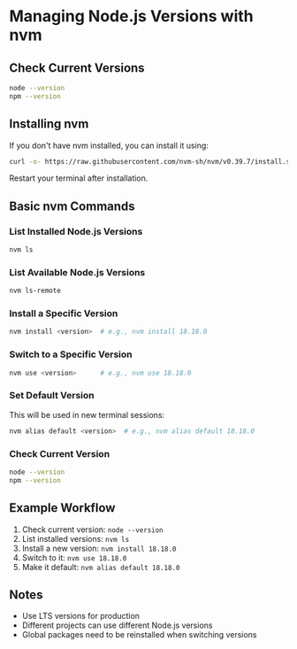 # Managing Node.js Versions with nvm

## Check Current Versions

```bash
node --version
npm --version
```

## Installing nvm

If you don't have nvm installed, you can install it using:

```bash
curl -o- https://raw.githubusercontent.com/nvm-sh/nvm/v0.39.7/install.sh | bash
```

Restart your terminal after installation.

## Basic nvm Commands

### List Installed Node.js Versions

```bash
nvm ls
```

### List Available Node.js Versions

```bash
nvm ls-remote
```

### Install a Specific Version

```bash
nvm install <version>  # e.g., nvm install 18.18.0
```

### Switch to a Specific Version

```bash
nvm use <version>      # e.g., nvm use 18.18.0
```

### Set Default Version

This will be used in new terminal sessions:

```bash
nvm alias default <version>  # e.g., nvm alias default 18.18.0
```

### Check Current Version

```bash
node --version
npm --version
```

## Example Workflow

1. Check current version: `node --version`
2. List installed versions: `nvm ls`
3. Install a new version: `nvm install 18.18.0`
4. Switch to it: `nvm use 18.18.0`
5. Make it default: `nvm alias default 18.18.0`

## Notes

- Use LTS versions for production
- Different projects can use different Node.js versions
- Global packages need to be reinstalled when switching versions
